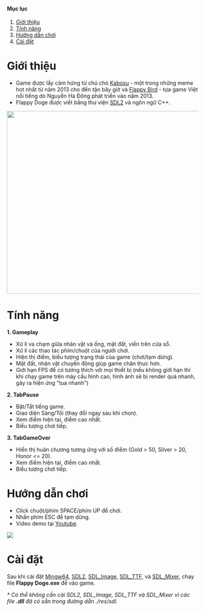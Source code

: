 #### Mục lục
1. [Giới thiệu](#introduction)
2. [Tính năng](#feature)
3. [Hướng dẫn chơi](#play)
4. [Cài đặt](#installation)

# Giới thiệu <a name="introduction"></a>

* Game được lấy cảm hứng từ chú chó [Kabosu](https://vi.wikipedia.org/wiki/Doge_(meme)) - một trong những meme hot nhất từ năm 2013 cho đến tận bây giờ và [Flappy Bird](https://vi.wikipedia.org/wiki/Flappy_Bird) - tựa game Việt nổi tiếng do Nguyễn Hà Đông phát triển vào năm 2013.
* Flappy Doge được viết bằng thư viện [SDL2](https://www.libsdl.org/download-2.0.php) và ngôn ngữ C++.

<p align="center">
<img width="640" height="480" src="https://i.pinimg.com/originals/02/98/fa/0298fa4e7f8b0495169b2e964f06d7f2.jpg">
</p>

# Tính năng <a name="feature"></a>

**1. Gameplay**
* Xử lí va chạm giữa nhân vật và ống, mặt đất, viền trên cửa sổ.
* Xử lí các thao tác phím/chuột của người chơi.
* Hiện thị điểm, biểu tượng trạng thái của game (chơi/tạm dừng).
* Mặt đất, nhân vật chuyển động giúp game chân thực hơn.
* Giới hạn FPS để có tương thích với mọi thiết bị (nếu không giới hạn thì khi chạy game trên máy cấu hình cao, hình ảnh sẽ bị render quá nhanh, gây ra hiện ứng "tua nhanh")

**2. TabPause**
* Bật/Tắt tiếng game.
* Giao diện Sáng/Tối (thay đổi ngay sau khi chọn).
* Xem điểm hiện tại, điểm cao nhất.
* Biểu tượng chơi tiếp.

**3. TabGameOver**
* Hiển thị huân chương tương ứng với số điểm (Gold > 50, Silver > 20, Honor <= 20).
* Xem điểm hiện tại, điểm cao nhất.
* Biểu tượng chơi tiếp.

# Hướng dẫn chơi <a name="play"></a>
* Click chuột/phím SPACE/phím UP để chơi.
* Nhấn phím ESC để tạm dừng.
* Video demo tại [Youtube](https://youtu.be/LihM4SI81ug).

<a href="https://drive.google.com/uc?export=view&id=1Mvo_GCJj5B0oI6qCvrP-139riv1swe4a"><img src="https://drive.google.com/uc?export=view&id=1Mvo_GCJj5B0oI6qCvrP-139riv1swe4a"/></a>

# Cài đặt <a name="installation"></a>

Sau khi cài đặt [Mingw64](https://sourceforge.net/projects/mingw-w64/files/Toolchains%20targetting%20Win64/Personal%20Builds/mingw-builds/8.1.0/threads-win32/seh/x86_64-8.1.0-release-win32-seh-rt_v6-rev0.7z/download), [SDL2](https://www.libsdl.org/download-2.0.php), [SDL_Image](https://www.libsdl.org/projects/SDL_image), [SDL_TTF](https://www.libsdl.org/projects/SDL_ttf), và [SDL_Mixer](https://www.libsdl.org/projects/SDL_mixer), chạy file **Flappy Doge.exe** để vào game.

_* Có thể không cần cài SDL2, SDL_Image, SDL_TTF và SDL_Mixer vì các file **.dll** đã có sẵn trong đường dẫn ./res/sdl._



